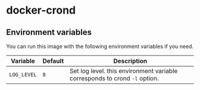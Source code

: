 # docker-crond



## Environment variables

You can run this image with the following environment variables if you need.



| Variable    | Default | Description                                                  |
| ----------- | ------- | ------------------------------------------------------------ |
| `LOG_LEVEL` | `8`     | Set log level. this environment variable corresponds to crond `-l` option. |



